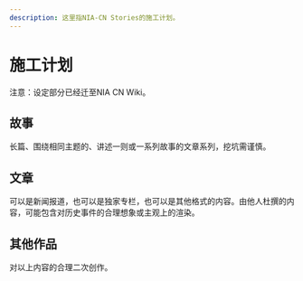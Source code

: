```yaml
---
description: 这里指NIA-CN Stories的施工计划。
---
```


# 施工计划

注意：设定部分已经迁至NIA CN Wiki。

## 故事

长篇、围绕相同主题的、讲述一则或一系列故事的文章系列，挖坑需谨慎。

## 文章

可以是新闻报道，也可以是独家专栏，也可以是其他格式的内容。由他人杜撰的内容，可能包含对历史事件的合理想象或主观上的渲染。

## 其他作品

对以上内容的合理二次创作。
